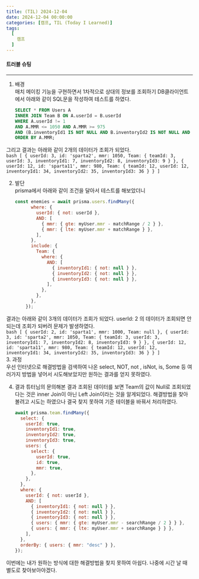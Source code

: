 ```yaml
---
title: (TIL) 2024-12-04
date: 2024-12-04 00:00:00
categories: [캠프, TIL (Today I Learned)]
tags:
  [
    캠프
  ]
---
```


#### 트러블 슈팅
---

1. 배경  
  매치 메이킹 기능을 구현하면서 1차적으로 상대의 정보를 조회하기 DB클라이언트에서 아래와 같이 SQL문을 작성하여 테스트를 하였다.  
      ```sql
      SELECT * FROM Users A 
      INNER JOIN Team B ON A.userId = B.userId 
      WHERE A.userId != 1
      AND A.MMR <= 1050 AND A.MMR >= 975
      AND (B.inventoryId1 IS NOT NULL AND B.inventoryId2 IS NOT NULL AND B.inventoryId3 IS NOT NULL)
      ORDER BY A.MMR;
      ```  
  그리고 결과는 아래와 같이 2개의 데이터가 조회가 되었다.  
      ```bash
      [
        {
          userId: 3,
          id: 'sparta2',
          mmr: 1050,
          Team: {
            teamId: 3,
            userId: 3,
            inventoryId1: 7,
            inventoryId2: 8,
            inventoryId3: 9
          }
        },
        {
          userId: 12,
          id: 'sparta11',
          mmr: 980,
          Team: {
            teamId: 12,
            userId: 12,
            inventoryId1: 34,
            inventoryId2: 35,
            inventoryId3: 36
          }
        }
      ]
      ```  

2. 발단  
  prisma에서 아래와 같이 조건을 달아서 테스트를 해보았더니  
      ```javascript
      const enemies = await prisma.users.findMany({
            where: {
              userId: { not: userId },
              AND: [
                { mmr: { gte: myUser.mmr - matchRange / 2 } },
                { mmr: { lte: myUser.mmr + matchRange } },
              ],
            },
            include: {
              Team: {
                where: {
                  AND: [
                    { inventoryId1: { not: null } },
                    { inventoryId2: { not: null } },
                    { inventoryId3: { not: null } },
                  ],
                },
              },
            },
          });
      ```  
  결과는 아래와 같이 3개의 데이터가 조회가 되었다. userId: 2 의 데이터가 조회되면 안되는데 조회가 되버려 문제가 발생하였다.  
      ```bash
      [
        {
          userId: 2,
          id: 'sparta1',
          mmr: 1000,
          Team: null
        },
        {
          userId: 3,
          id: 'sparta2',
          mmr: 1050,
          Team: {
            teamId: 3,
            userId: 3,
            inventoryId1: 7,
            inventoryId2: 8,
            inventoryId3: 9
          }
        },
        {
          userId: 12,
          id: 'sparta11',
          mmr: 980,
          Team: {
            teamId: 12,
            userId: 12,
            inventoryId1: 34,
            inventoryId2: 35,
            inventoryId3: 36
          }
        }
      ]
      ```  
3. 과정  
  우선 인터넷으로 해결방법을 검색하여 나온 select, NOT, not , isNot, is, Some 등 여러가지 방법을 넣어서 시도해보았지만 원하는 결과를 얻지 못하였다.  

4. 결과
  튜터님의 문의해본 결과 조회된 데이터를 보면 Team의 값이 Null로 조회되었다는 것은 inner Join이 아닌 Left Join이라는 것을 알게되었다. 해결방법을 찾아볼려고 시도는 하였으나 결국 찾지 못하여 기준 테이블을 바꿔서 처리하였다.
      ```javascript
      await prisma.team.findMany({
        select: {
          userId: true,
          inventoryId1: true,
          inventoryId2: true,
          inventoryId3: true,
          users: {
            select: {
              userId: true,
              id: true,
              mmr: true,
            },
          },
        },
        where: {
          userId: { not: userId },
          AND: [
            { inventoryId1: { not: null } },
            { inventoryId2: { not: null } },
            { inventoryId3: { not: null } },
            { users: { mmr: { gte: myUser.mmr - searchRange / 2 } } },
            { users: { mmr: { lte: myUser.mmr + searchRange } } },
          ],
        },
        orderBy: { users: { mmr: "desc" } },
      });
      ```  
  이번에는 내가 원하는 방식에 대한 해결방법을 찾지 못하여 아쉽다. 나중에 시간 날 때 별도로 찾아보아야겠다.
